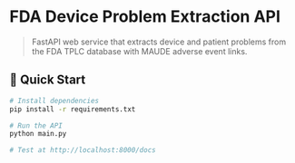 # FDA Device Problem Extraction API

> FastAPI web service that extracts device and patient problems from the FDA TPLC database with MAUDE adverse event links.

## 🚀 Quick Start
```bash
# Install dependencies
pip install -r requirements.txt

# Run the API
python main.py

# Test at http://localhost:8000/docs
